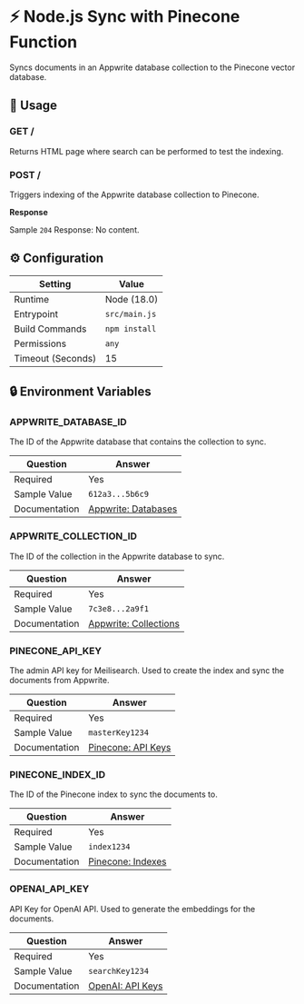 # ⚡ Node.js Sync with Pinecone Function

Syncs documents in an Appwrite database collection to the Pinecone vector database.

## 🧰 Usage

### GET /

Returns HTML page where search can be performed to test the indexing.

### POST /

Triggers indexing of the Appwrite database collection to Pinecone.

**Response**

Sample `204` Response: No content.

## ⚙️ Configuration

| Setting           | Value         |
| ----------------- | ------------- |
| Runtime           | Node (18.0)   |
| Entrypoint        | `src/main.js` |
| Build Commands    | `npm install` |
| Permissions       | `any`         |
| Timeout (Seconds) | 15            |

## 🔒 Environment Variables

### APPWRITE_DATABASE_ID

The ID of the Appwrite database that contains the collection to sync.

| Question      | Answer                                                    |
| ------------- | --------------------------------------------------------- |
| Required      | Yes                                                       |
| Sample Value  | `612a3...5b6c9`                                           |
| Documentation | [Appwrite: Databases](https://appwrite.io/docs/databases) |

### APPWRITE_COLLECTION_ID

The ID of the collection in the Appwrite database to sync.

| Question      | Answer                                                                 |
| ------------- | ---------------------------------------------------------------------- |
| Required      | Yes                                                                    |
| Sample Value  | `7c3e8...2a9f1`                                                        |
| Documentation | [Appwrite: Collections](https://appwrite.io/docs/databases#collection) |

### PINECONE_API_KEY

The admin API key for Meilisearch. Used to create the index and sync the documents from Appwrite.

| Question      | Answer                                                                               |
| ------------- | ------------------------------------------------------------------------------------ |
| Required      | Yes                                                                                  |
| Sample Value  | `masterKey1234`                                                                      |
| Documentation | [Pinecone: API Keys](https://docs.pinecone.io/guides/getting-started/authentication) |

### PINECONE_INDEX_ID

The ID of the Pinecone index to sync the documents to.

| Question      | Answer                                                                       |
| ------------- | ---------------------------------------------------------------------------- |
| Required      | Yes                                                                          |
| Sample Value  | `index1234`                                                                  |
| Documentation | [Pinecone: Indexes](https://docs.pinecone.io/guides/indexes/create-an-index) |

### OPENAI_API_KEY

API Key for OpenAI API. Used to generate the embeddings for the documents.

| Question      | Answer                                                   |
| ------------- | -------------------------------------------------------- |
| Required      | Yes                                                      |
| Sample Value  | `searchKey1234`                                          |
| Documentation | [OpenAI: API Keys](https://platform.openai.com/api-keys) |
